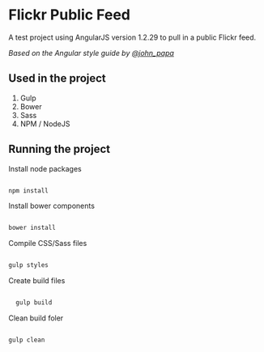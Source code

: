 # Flickr Public Feed

A test project using AngularJS version 1.2.29 to pull in a public Flickr feed.

*Based on the Angular style guide by [@john_papa](//twitter.com/john_papa)*

## Used in the project

  1. Gulp
  1. Bower
  1. Sass
  1. NPM / NodeJS

## Running the project

Install node packages

  ```sh

  npm install

  ```

Install bower components

  ```sh

  bower install

  ```

Compile CSS/Sass files

  ```sh

  gulp styles

  ```

Create build files

  ```sh

    gulp build

  ```

Clean build foler

  ```sh

  gulp clean

  ```
